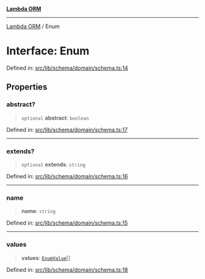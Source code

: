 [**Lambda ORM**](../README.md)

***

[Lambda ORM](../README.md) / Enum

# Interface: Enum

Defined in: [src/lib/schema/domain/schema.ts:14](https://github.com/lambda-orm/lambdaorm-base/blob/5f10bdc7d0f008296efbcbe89bc2bf1ed03aaaef/src/lib/schema/domain/schema.ts#L14)

## Properties

### abstract?

> `optional` **abstract**: `boolean`

Defined in: [src/lib/schema/domain/schema.ts:17](https://github.com/lambda-orm/lambdaorm-base/blob/5f10bdc7d0f008296efbcbe89bc2bf1ed03aaaef/src/lib/schema/domain/schema.ts#L17)

***

### extends?

> `optional` **extends**: `string`

Defined in: [src/lib/schema/domain/schema.ts:16](https://github.com/lambda-orm/lambdaorm-base/blob/5f10bdc7d0f008296efbcbe89bc2bf1ed03aaaef/src/lib/schema/domain/schema.ts#L16)

***

### name

> **name**: `string`

Defined in: [src/lib/schema/domain/schema.ts:15](https://github.com/lambda-orm/lambdaorm-base/blob/5f10bdc7d0f008296efbcbe89bc2bf1ed03aaaef/src/lib/schema/domain/schema.ts#L15)

***

### values

> **values**: [`EnumValue`](EnumValue.md)[]

Defined in: [src/lib/schema/domain/schema.ts:18](https://github.com/lambda-orm/lambdaorm-base/blob/5f10bdc7d0f008296efbcbe89bc2bf1ed03aaaef/src/lib/schema/domain/schema.ts#L18)
